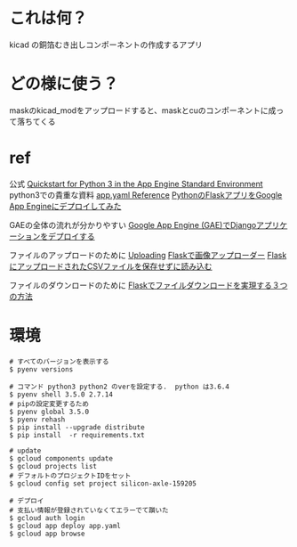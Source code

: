 # これは何？
kicad の銅箔むき出しコンポーネントの作成するアプリ

# どの様に使う？
maskのkicad_modをアップロードすると、maskとcuのコンポーネントに成って落ちてくる

# ref
公式
[Quickstart for Python 3 in the App Engine Standard Environment](https://cloud.google.com/appengine/docs/standard/python3/quickstart)
python3での貴重な資料
[app.yaml Reference](https://cloud.google.com/appengine/docs/standard/python3/config/appref)
[PythonのFlaskアプリをGoogle App Engineにデプロイしてみた](https://qiita.com/kai_kou/items/775bcc058aaabbdff4e7)

GAEの全体の流れが分かりやすい
[Google App Engine (GAE)でDjangoアプリケーションをデプロイする](https://loft.tokyo/post/gae/)

ファイルのアップロードのために
[<Flask> Uploading](http://nekoyukimmm.hatenablog.com/entry/2016/05/27/162736)
[Flaskで画像アップローダー](https://qiita.com/Gen6/items/f1636be0fe479f42b3ee)
[Flask にアップロードされたCSVファイルを保存せずに読み込む](https://qiita.com/miyahan/items/7d629d00429c9f032a27)

ファイルのダウンロードのために
[Flaskでファイルダウンロードを実現する３つの方法](https://qiita.com/5zm/items/760000cf63b176be544c)

# 環境
```
# すべてのバージョンを表示する
$ pyenv versions

# コマンド python3 python2 のverを設定する.  python は3.6.4
$ pyenv shell 3.5.0 2.7.14
# pipの設定変更するため
$ pyenv global 3.5.0
$ pyenv rehash
$ pip install --upgrade distribute
$ pip install  -r requirements.txt

# update
$ gcloud components update
$ gcloud projects list
# デフォルトのプロジェクトIDをセット
$ gcloud config set project silicon-axle-159205

# デプロイ
# 支払い情報が登録されていなくてエラーでて躓いた
$ gcloud auth login
$ gcloud app deploy app.yaml
$ gcloud app browse
```
